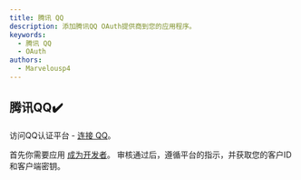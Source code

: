 ```yaml
---
title: 腾讯 QQ
description: 添加腾讯QQ OAuth提供商到您的应用程序。
keywords:
  - 腾讯 QQ
  - OAuth
authors:
  - Marvelousp4
---
```


## 腾讯QQ:heavy_check_mark:

访问QQ认证平台 - [连接 QQ](https://connect.qq.com/manage.html#/)。

首先你需要应用 [成为开发者](https://wiki.connect.qq.com/%E6%88%90%E4%B8%BA%E5%BC%80%E5%8F%91%E8%80%85)。 审核通过后，遵循平台的指示，并获取您的客户ID和客户端密钥。